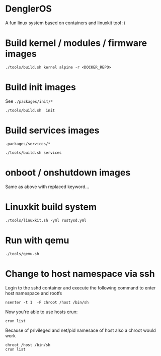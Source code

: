 # DenglerOS

A fun linux system based on containers and linuxkit tool :)

# Build kernel / modules / firmware images

```
./tools/build.sh kernel alpine -r <DOCKER_REPO> 
```

# Build init images

See `./packages/init/*`
```
./tools/build.sh  init
```


# Build services images

`.packages/services/*`
```
./tools/build.sh services
```

# onboot / onshutdown images

Same as above with replaced keyword...

# Linuxkit build system

```
./tools/linuxkit.sh -yml rustysd.yml
```

# Run with qemu

```
./tools/qemu.sh 
```

# Change to host namespace via ssh

Login to the sshd container and execute the following command to enter host namespace and rootfs
```
nsenter -t 1  -F chroot /host /bin/sh
```

Now you're able to use hosts crun:
```
crun list
```

Because of privileged and net/pid namesace of host also a chroot would work
```
chroot /host /bin/sh
crun list
```
